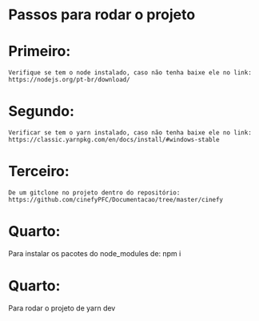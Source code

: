 # Passos para rodar o projeto

# Primeiro: 
    Verifique se tem o node instalado, caso não tenha baixe ele no link: https://nodejs.org/pt-br/download/

# Segundo:
    Verificar se tem o yarn instalado, caso não tenha baixe ele no link: https://classic.yarnpkg.com/en/docs/install/#windows-stable

# Terceiro: 
    De um gitclone no projeto dentro do repositório: https://github.com/cinefyPFC/Documentacao/tree/master/cinefy

# Quarto:
Para instalar os pacotes do node_modules de: npm i

# Quarto:
Para rodar o projeto de yarn dev